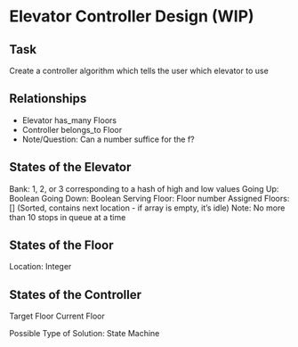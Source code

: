 # Elevator Controller Design (WIP)

## Task
Create a controller algorithm which tells the user which elevator to use

## Relationships
* Elevator has_many Floors
* Controller belongs_to Floor
* Note/Question: Can a number suffice for the f?

## States of the Elevator
Bank: 1, 2, or 3 corresponding to a hash of high and low values
Going Up: Boolean
Going Down: Boolean
Serving Floor: Floor number
Assigned Floors: [] (Sorted, contains next location - if array is empty, it’s idle)
Note: No more than 10 stops in queue at a time

## States of the Floor
Location: Integer

## States of the Controller
Target Floor
Current Floor

Possible Type of Solution: State Machine


